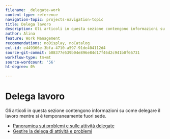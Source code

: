 ```yaml
---
filename: _delegate-work
content-type: reference
navigation-topic: projects-navigation-topic
title: Delega lavoro
description: Gli articoli in questa sezione contengono informazioni su come delegare il lavoro mentre si è temporaneamente fuori sede.
author: Alina
feature: Work Management
recommendations: noDisplay, noCatalog
exl-id: e449366e-3bfa-4710-a597-91de404112d4
source-git-commit: b08377e539b04e896e84d17f46d2c941b0f66731
workflow-type: tm+mt
source-wordcount: '56'
ht-degree: 0%

---
```


# Delega lavoro

Gli articoli in questa sezione contengono informazioni su come delegare il lavoro mentre si è temporaneamente fuori sede.

* [Panoramica sui problemi e sulle attività delegate](../../manage-work/delegate-work/delegate-work-overview.md)
* [Gestire la delega di attività e problemi](../../manage-work/delegate-work/how-to-delegate-work.md)
